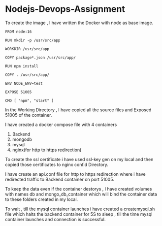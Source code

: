 # Nodejs-Devops-Assignment

To create the image , I have written the Docker with node as base image. 

```
FROM node:16

RUN mkdir -p /usr/src/app

WORKDIR /usr/src/app

COPY package*.json /usr/src/app/

RUN npm install

COPY . /usr/src/app/

ENV NODE_ENV=test 

EXPOSE 51005

CMD [ "npm", "start" ]
```

In the Working Directory , I have copied all the source files and Exposed 51005 of the container.

I have created a docker compose file with 4 containers
1) Backend
2) mongodb
3) mysql
4) nginx(for http to https redirection)

To create the ssl certificate i have used ssl-key gen on my local and then copied those certificates to nginx conf.d Directory.

I have create an api.conf file for http to https redirection where i have redirected traffic to Backend container on port 51005.

To keep the data even if the container destorys , I have created volumes with names db and mongo_db_container which will bind the container data to these folders created in my local.

To wait , till the mysql container launches i have created a createmysql.sh file which halts the backend container for 5S to sleep , till the time mysql container launches and connection is successful.

